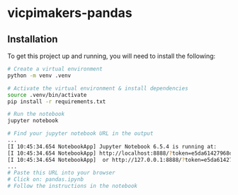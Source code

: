 # vicpimakers-pandas

## Installation

To get this project up and running, you will need to install the following:

```bash
# Create a virtual environment
python -m venv .venv

# Activate the virtual environment & install dependencies
source .venv/bin/activate
pip install -r requirements.txt

# Run the notebook
jupyter notebook

# Find your jupyter notebook URL in the output
...
[I 10:45:34.654 NotebookApp] Jupyter Notebook 6.5.4 is running at:
[I 10:45:34.654 NotebookApp] http://localhost:8888/?token=e5da61427968de840e7a2ee09b4a603484308ee3de196a0d
[I 10:45:34.654 NotebookApp]  or http://127.0.0.1:8888/?token=e5da61427968de840e7a2ee09b4a603484308ee3de196a0d
...
# Paste this URL into your browser
# Click on: pandas.ipynb
# Follow the instructions in the notebook
```
